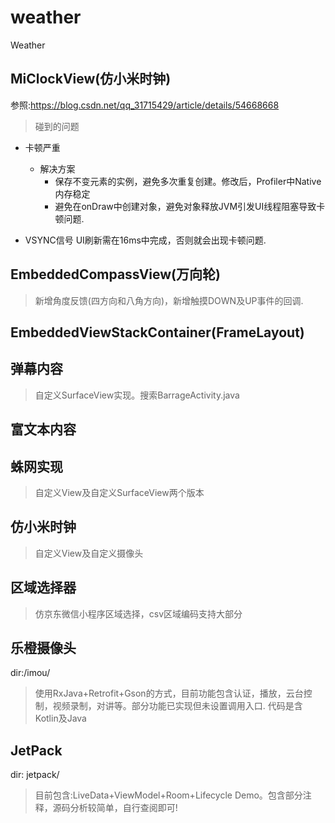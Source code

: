 # weather
Weather

## MiClockView(仿小米时钟)

参照:https://blog.csdn.net/qq_31715429/article/details/54668668
> 碰到的问题

- 卡顿严重
  * 解决方案
    - 保存不变元素的实例，避免多次重复创建。修改后，Profiler中Native内存稳定
    - 避免在onDraw中创建对象，避免对象释放JVM引发UI线程阻塞导致卡顿问题.

- VSYNC信号
  UI刷新需在16ms中完成，否则就会出现卡顿问题.

## EmbeddedCompassView(万向轮)

> 新增角度反馈(四方向和八角方向)，新增触摸DOWN及UP事件的回调.

## EmbeddedViewStackContainer(FrameLayout)

## 弹幕内容

> 自定义SurfaceView实现。搜索BarrageActivity.java

## 富文本内容

## 蛛网实现

> 自定义View及自定义SurfaceView两个版本

## 仿小米时钟

> 自定义View及自定义摄像头

## 区域选择器
	
> 仿京东微信小程序区域选择，csv区域编码支持大部分

## 乐橙摄像头

dir:/imou/
> 使用RxJava+Retrofit+Gson的方式，目前功能包含认证，播放，云台控制，视频录制，对讲等。部分功能已实现但未设置调用入口. 代码是含Kotlin及Java

## JetPack

dir: jetpack/
> 目前包含:LiveData+ViewModel+Room+Lifecycle Demo。包含部分注释，源码分析较简单，自行查阅即可!

